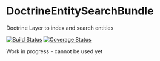 # DoctrineEntitySearchBundle
Doctrine Layer to index and search entities

[![Build Status](https://travis-ci.org/Stinger-Soft/DoctrineEntitySearchBundle.svg?branch=master)](https://travis-ci.org/Stinger-Soft/DoctrineEntitySearchBundle)
[![Coverage Status](https://coveralls.io/repos/github/Stinger-Soft/DoctrineEntitySearchBundle/badge.svg?branch=master)](https://coveralls.io/github/Stinger-Soft/DoctrineEntitySearchBundle?branch=master)

Work in progress - cannot be used yet
